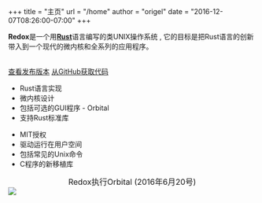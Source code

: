 +++
title = "主页"
url = "/home"
author = "origel"
date = "2016-12-07T08:26:00-07:00"
+++
<div class="row install-row">
  <div class="col-md-8">
    <p class="pitch">
      <b>Redox</b>是一个用<a style="color: inherit;" href="https://www.rust-lang.org/"><b>Rust</b></a>语言编写的类UNIX操作系统 ,
      它的目标是把Rust语言的创新带入到一个现代的微内核和全系列的应用程序。
    </p>
  </div>
  <div class="col-md-4 install-box">
    <br/>
    <a class="btn btn-primary" href="https://github.com/redox-os/redox/releases">查看发布版本</a>
    <a class="btn btn-default" href="https://github.com/redox-os/redox/">从GitHub获取代码</a>
  </div>
</div>
<div class="row features">
  <div class="col-md-6">
    <ul class="laundry-list" style="margin-bottom: 0px;">
      <li>Rust语言实现</li>
      <li>微内核设计</li>
      <li>包括可选的GUI程序 - Orbital</li>
      <li>支持Rust标准库</li>
    </ul>
  </div>
  <div class="col-md-6">
    <ul class="laundry-list">
      <li>MIT授权</li>
      <li>驱动运行在用户空间</li>
      <li>包括常见的Unix命令</li>
      <li>C程序的新移植库</li>
    </ul>
  </div>
</div>
<div class="row features">
  <div class="col-sm-12">
    <div style="font-size: 16px; text-align: center;">
      Redox执行Orbital (2016年6月20号)
    </div>
    <a href="/img/screenshot.png">
      <img class="img-responsive" src="/img/screenshot.png"/>
    </a>
  </div>
</div>
